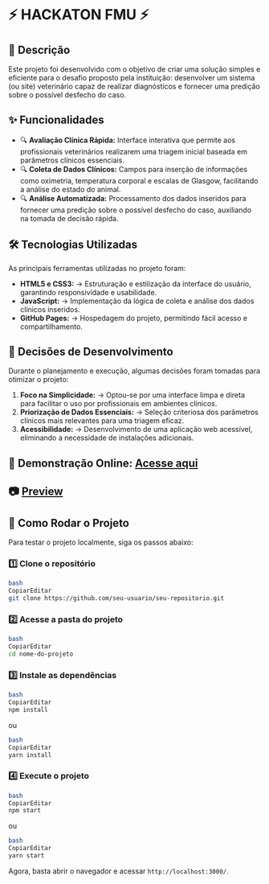 # 

### 

# ⚡ HACKATON FMU ⚡


## 📌 Descrição

Este projeto foi desenvolvido com o objetivo de criar uma solução simples e eficiente para o desafio proposto pela instituição: desenvolver um sistema (ou site) veterinário capaz de realizar diagnósticos e fornecer uma predição sobre o possível desfecho do caso.

## ✨ Funcionalidades

- 🔍 **Avaliação Clínica Rápida:** Interface interativa que permite aos profissionais veterinários realizarem uma triagem inicial baseada em parâmetros clínicos essenciais.
- 🔍 **Coleta de Dados Clínicos:** Campos para inserção de informações como oximetria, temperatura corporal e escalas de Glasgow, facilitando a análise do estado do animal.
- 🔍 **Análise Automatizada:** Processamento dos dados inseridos para fornecer uma predição sobre o possível desfecho do caso, auxiliando na tomada de decisão rápida.

## 🛠️ Tecnologias Utilizadas

As principais ferramentas utilizadas no projeto foram:

- **HTML5 e CSS3:** → Estruturação e estilização da interface do usuário, garantindo responsividade e usabilidade.
- **JavaScript:** → Implementação da lógica de coleta e análise dos dados clínicos inseridos.
- **GitHub Pages:** → Hospedagem do projeto, permitindo fácil acesso e compartilhamento.

## 🧠 Decisões de Desenvolvimento

Durante o planejamento e execução, algumas decisões foram tomadas para otimizar o projeto:

1. **Foco na Simplicidade:** → Optou-se por uma interface limpa e direta para facilitar o uso por profissionais em ambientes clínicos.
2. **Priorização de Dados Essenciais:** → Seleção criteriosa dos parâmetros clínicos mais relevantes para uma triagem eficaz.
3. **Acessibilidade:** → Desenvolvimento de uma aplicação web acessível, eliminando a necessidade de instalações adicionais.


## 🔗  **Demonstração Online:** [Acesse aqui](https://isahpao.github.io/HACKATHON-FMU/)


## 📷 [Preview](https://github.com/isahpao/HACKATHON-FMU/blob/master/HACKATHON-FMU-05-23-2025_01_33_PM.png?raw=true)


## 🚀 Como Rodar o Projeto

Para testar o projeto localmente, siga os passos abaixo:

### **1️⃣ Clone o repositório**

```bash
bash
CopiarEditar
git clone https://github.com/seu-usuario/seu-repositorio.git

```

### **2️⃣ Acesse a pasta do projeto**

```bash
bash
CopiarEditar
cd nome-do-projeto

```

### **3️⃣ Instale as dependências**

```bash
bash
CopiarEditar
npm install

```

ou

```bash
bash
CopiarEditar
yarn install

```

### **4️⃣ Execute o projeto**

```bash
bash
CopiarEditar
npm start

```

ou

```bash
bash
CopiarEditar
yarn start

```

Agora, basta abrir o navegador e acessar `http://localhost:3000/`.
